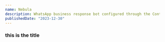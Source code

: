 ```yaml
---
name: Nebula
description: WhatsApp business response bot configured through the Contentful content management system.
publishedDate: "2023-12-30"
---
```


### this is the title